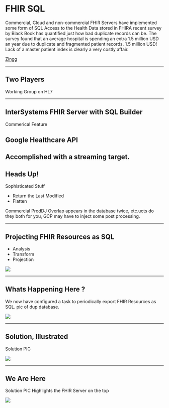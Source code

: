 # FHIR SQL <!-- .element: class="r-fit-text" -->
<!-- .slide: data-background="#757575" -->

Commercial, Cloud and non-commercial FHIR Servers have implemented some form of SQL Access to the Health Data stored in FHIRA recent survey by Black Book has quantified just how bad duplicate records can be. The survey found that an average hospital is spending an extra 1.5 million USD an year due to duplicate and fragmented patient records. 1.5 million USD! Lack of a master patient index is clearly a very costly affair.


 [Zingg](https://zingg.ai/_tasmo)

---

<!-- .slide: data-background="#757575" -->

## Two Players

Working Group on HL7

---
<!-- .slide: data-background="#757575" -->
## InterSystems FHIR Server with SQL Builder

Commerical Feature

## Google Healthcare API

Accomplished with a streaming target.
---


<!-- .slide: data-background="#757575" -->
## Heads Up!

Sophisticated Stuff

 - Return the Last Modified
 - Flatten

 Commercial ProdDJ Overlap appears in the database twice, etc.ucts do they both for you, GCP may have to inject some post processing.

---
<!-- .slide: data-background="#757575" -->
## Projecting FHIR Resources as SQL

- Analysis
- Transform
- Projection

 <img src="{{asset_folder}}/pholder.png" />

---
<!-- .slide: data-background="#757575" -->
## Whats Happening Here ?

We now have configured a task to periodically export FHIR Resources as SQL.
pic of dup database.

 <img src="{{asset_folder}}/pholder.png" />

---
<!-- .slide: data-background="#757575" -->
## Solution, Illustrated

Solution PIC

 <img src="{{asset_folder}}/pholder.png" />

 ---
<!-- .slide: data-background="#757575" -->
## We Are Here

Solution PIC Highlights the FHIR Server on the top

 <img src="{{asset_folder}}/pholder.png" />

 